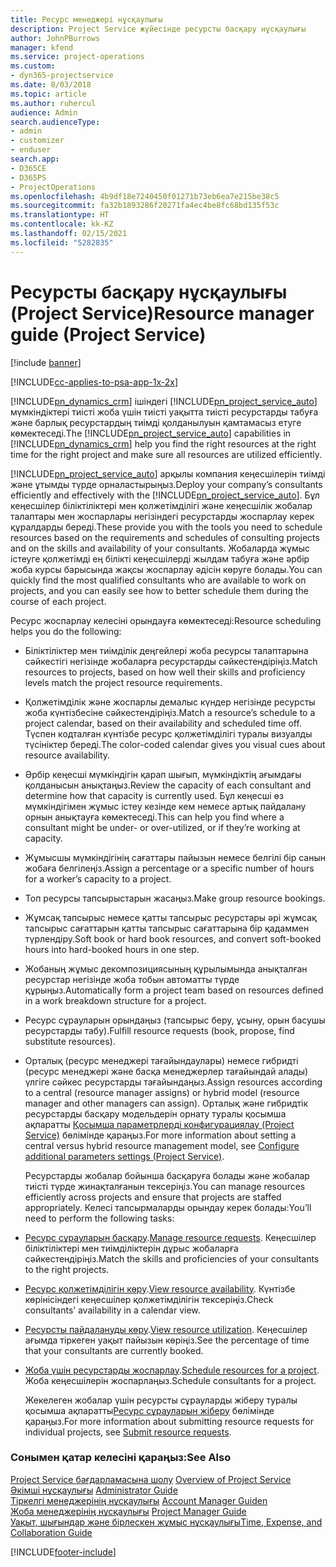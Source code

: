 ```yaml
---
title: Ресурс менеджері нұсқаулығы
description: Project Service жүйесінде ресурсты басқару нұсқаулығы
author: JohnPBurrows
manager: kfend
ms.service: project-operations
ms.custom:
- dyn365-projectservice
ms.date: 8/03/2018
ms.topic: article
ms.author: ruhercul
audience: Admin
search.audienceType:
- admin
- customizer
- enduser
search.app:
- D365CE
- D365PS
- ProjectOperations
ms.openlocfilehash: 4b9df18e7240450f01271b73eb6ea7e215be38c5
ms.sourcegitcommit: fa32b1893286f20271fa4ec4be8fc68bd135f53c
ms.translationtype: HT
ms.contentlocale: kk-KZ
ms.lasthandoff: 02/15/2021
ms.locfileid: "5282835"
---
```

# <a name="resource-manager-guide-project-service"></a><span data-ttu-id="7ee5d-103">Ресурсты басқару нұсқаулығы (Project Service)</span><span class="sxs-lookup"><span data-stu-id="7ee5d-103">Resource manager guide (Project Service)</span></span>

[!include [banner](../includes/psa-now-project-operations.md)]

[!INCLUDE[cc-applies-to-psa-app-1x-2x](../includes/cc-applies-to-psa-app-1x-2x.md)]

<span data-ttu-id="7ee5d-104">[!INCLUDE[pn_dynamics_crm](../includes/pn-dynamics-crm.md)] ішіндегі [!INCLUDE[pn_project_service_auto](../includes/pn-project-service-auto.md)] мүмкіндіктері тиісті жоба үшін тиісті уақытта тиісті ресурстарды табуға және барлық ресурстардың тиімді қолданылуын қамтамасыз етуге көмектеседі.</span><span class="sxs-lookup"><span data-stu-id="7ee5d-104">The [!INCLUDE[pn_project_service_auto](../includes/pn-project-service-auto.md)] capabilities in [!INCLUDE[pn_dynamics_crm](../includes/pn-dynamics-crm.md)] help you find the right resources at the right time for the right project and make sure all resources are utilized efficiently.</span></span>  
  
 <span data-ttu-id="7ee5d-105">[!INCLUDE[pn_project_service_auto](../includes/pn-project-service-auto.md)] арқылы компания кеңесшілерін тиімді және ұтымды түрде орналастырыңыз.</span><span class="sxs-lookup"><span data-stu-id="7ee5d-105">Deploy your company’s consultants efficiently and effectively with the [!INCLUDE[pn_project_service_auto](../includes/pn-project-service-auto.md)].</span></span> <span data-ttu-id="7ee5d-106">Бұл кеңесшілер біліктіліктері мен қолжетімділігі және кеңесшілік жобалар талаптары мен жоспарлары негізіндегі ресурстарды жоспарлау керек құралдарды береді.</span><span class="sxs-lookup"><span data-stu-id="7ee5d-106">These provide you with the tools you need to schedule resources based on the requirements and schedules of consulting projects and on the skills and availability of your consultants.</span></span> <span data-ttu-id="7ee5d-107">Жобаларда жұмыс істеуге қолжетімді ең білікті кеңесшілерді жылдам табуға және әрбір жоба курсы барысында жақсы жоспарлау әдісін көруге болады.</span><span class="sxs-lookup"><span data-stu-id="7ee5d-107">You can quickly find the most qualified consultants who are available to work on projects, and you can easily see how to better schedule them during the course of each project.</span></span>  
  
 <span data-ttu-id="7ee5d-108">Ресурс жоспарлау келесіні орындауға көмектеседі:</span><span class="sxs-lookup"><span data-stu-id="7ee5d-108">Resource scheduling helps you do the following:</span></span>  
  
- <span data-ttu-id="7ee5d-109">Біліктіліктер мен тиімділік деңгейлері жоба ресурсы талаптарына сәйкестігі негізінде жобаларға ресурстарды сәйкестендіріңіз.</span><span class="sxs-lookup"><span data-stu-id="7ee5d-109">Match resources to projects, based on how well their skills and proficiency levels match the project resource requirements.</span></span>  
  
- <span data-ttu-id="7ee5d-110">Қолжетімділік және жоспарлы демалыс күндер негізінде ресурсты жоба күнтізбесіне сәйкестендіріңіз.</span><span class="sxs-lookup"><span data-stu-id="7ee5d-110">Match a resource’s schedule to a project calendar, based on their availability and scheduled time off.</span></span> <span data-ttu-id="7ee5d-111">Түспен кодталған күнтізбе ресурс қолжетімділігі туралы визуалды түсініктер береді.</span><span class="sxs-lookup"><span data-stu-id="7ee5d-111">The color-coded calendar gives you visual cues about resource availability.</span></span>  
  
- <span data-ttu-id="7ee5d-112">Әрбір кеңесші мүмкіндігін қарап шығып, мүмкіндіктің ағымдағы қолданысын анықтаңыз.</span><span class="sxs-lookup"><span data-stu-id="7ee5d-112">Review the capacity of each consultant and determine how that capacity is currently used.</span></span> <span data-ttu-id="7ee5d-113">Бұл кеңесші өз мүмкіндігімен жұмыс істеу кезінде кем немесе артық пайдалану орнын анықтауға көмектеседі.</span><span class="sxs-lookup"><span data-stu-id="7ee5d-113">This can help you find where a consultant might be under- or over-utilized, or if they’re working at capacity.</span></span>  
  
- <span data-ttu-id="7ee5d-114">Жұмысшы мүмкіндігінің сағаттары пайызын немесе белгілі бір санын жобаға белгілеңіз.</span><span class="sxs-lookup"><span data-stu-id="7ee5d-114">Assign a percentage or a specific number of hours for a worker’s capacity to a project.</span></span>  
  
- <span data-ttu-id="7ee5d-115">Топ ресурсы тапсырыстарын жасаңыз.</span><span class="sxs-lookup"><span data-stu-id="7ee5d-115">Make group resource bookings.</span></span>  
  
- <span data-ttu-id="7ee5d-116">Жұмсақ тапсырыс немесе қатты тапсырыс ресурстары әрі жұмсақ тапсырыс сағаттарын қатты тапсырыс сағаттарына бір қадаммен түрлендіру.</span><span class="sxs-lookup"><span data-stu-id="7ee5d-116">Soft book or hard book resources, and convert soft-booked hours into hard-booked hours in one step.</span></span>  
  
- <span data-ttu-id="7ee5d-117">Жобаның жұмыс декомпозициясының құрылымында анықталған ресурстар негізінде жоба тобын автоматты түрде құрыңыз.</span><span class="sxs-lookup"><span data-stu-id="7ee5d-117">Automatically form a project team based on resources defined in a work breakdown structure for a project.</span></span>  
  
- <span data-ttu-id="7ee5d-118">Ресурс сұрауларын орындаңыз (тапсырыс беру, ұсыну, орын басушы ресурстарды табу).</span><span class="sxs-lookup"><span data-stu-id="7ee5d-118">Fulfill resource requests (book, propose, find substitute resources).</span></span>  
  
- <span data-ttu-id="7ee5d-119">Орталық (ресурс менеджері тағайындаулары) немесе гибридті (ресурс менеджері және басқа менеджерлер тағайындай алады) үлгіге сәйкес ресурстарды тағайындаңыз.</span><span class="sxs-lookup"><span data-stu-id="7ee5d-119">Assign resources according to a central (resource manager assigns) or hybrid model (resource manager and other managers can assign).</span></span> <span data-ttu-id="7ee5d-120">Орталық және гибридтік ресурстарды басқару модельдерін орнату туралы қосымша ақпаратты [Қосымша параметрлерді конфигурациялау (Project Service)](../psa/configure-additional-parameters-settings.md) бөлімінде қараңыз.</span><span class="sxs-lookup"><span data-stu-id="7ee5d-120">For more information about setting a central versus hybrid resource management model, see [Configure additional parameters settings (Project Service)](../psa/configure-additional-parameters-settings.md).</span></span>  
  
  <span data-ttu-id="7ee5d-121">Ресурстарды жобалар бойынша басқаруға болады және жобалар тиісті түрде жинақталғанын тексеріңіз.</span><span class="sxs-lookup"><span data-stu-id="7ee5d-121">You can manage resources efficiently across projects and ensure that projects are staffed appropriately.</span></span> <span data-ttu-id="7ee5d-122">Келесі тапсырмаларды орындау керек болады:</span><span class="sxs-lookup"><span data-stu-id="7ee5d-122">You’ll need to perform the following tasks:</span></span>  
  
- <span data-ttu-id="7ee5d-123">[Ресурс сұрауларын басқару](../psa/manage-resource-requests.md).</span><span class="sxs-lookup"><span data-stu-id="7ee5d-123">[Manage resource requests](../psa/manage-resource-requests.md).</span></span> <span data-ttu-id="7ee5d-124">Кеңесшілер біліктіліктері мен тиімділіктерін дұрыс жобаларға сәйкестендіріңіз.</span><span class="sxs-lookup"><span data-stu-id="7ee5d-124">Match the skills and proficiencies of your consultants to the right projects.</span></span>  
  
- <span data-ttu-id="7ee5d-125">[Ресурс қолжетімділігін көру](../psa/view-resource-availability.md).</span><span class="sxs-lookup"><span data-stu-id="7ee5d-125">[View resource availability](../psa/view-resource-availability.md).</span></span> <span data-ttu-id="7ee5d-126">Күнтізбе көрінісіндегі кеңесшілер қолжетімділігін тексеріңіз.</span><span class="sxs-lookup"><span data-stu-id="7ee5d-126">Check consultants’ availability in a calendar view.</span></span>  
  
- <span data-ttu-id="7ee5d-127">[Ресурсты пайдалануды көру](../psa/view-resource-utilization.md).</span><span class="sxs-lookup"><span data-stu-id="7ee5d-127">[View resource utilization](../psa/view-resource-utilization.md).</span></span> <span data-ttu-id="7ee5d-128">Кеңесшілер ағымда тіркеген уақыт пайызын көріңіз.</span><span class="sxs-lookup"><span data-stu-id="7ee5d-128">See the percentage of time that your consultants are currently booked.</span></span>  
  
- <span data-ttu-id="7ee5d-129">[Жоба үшін ресурстарды жоспарлау](../psa/schedule-resources-project.md).</span><span class="sxs-lookup"><span data-stu-id="7ee5d-129">[Schedule resources for a project](../psa/schedule-resources-project.md).</span></span> <span data-ttu-id="7ee5d-130">Жоба кеңесшілерін жоспарлаңыз.</span><span class="sxs-lookup"><span data-stu-id="7ee5d-130">Schedule consultants for a project.</span></span>  
  
  <span data-ttu-id="7ee5d-131">Жекелеген жобалар үшін ресурсты сұрауларды жіберу туралы қосымша ақпаратты[Ресурс сұрауларын жіберу](../psa/submit-resource-requests.md) бөлімінде қараңыз.</span><span class="sxs-lookup"><span data-stu-id="7ee5d-131">For more information about submitting resource requests for individual projects, see [Submit resource requests](../psa/submit-resource-requests.md).</span></span>  
  
### <a name="see-also"></a><span data-ttu-id="7ee5d-132">Сонымен қатар келесіні қараңыз:</span><span class="sxs-lookup"><span data-stu-id="7ee5d-132">See Also</span></span>  
 <span data-ttu-id="7ee5d-133">[Project Service бағдарламасына шолу](../psa/overview.md) </span><span class="sxs-lookup"><span data-stu-id="7ee5d-133">[Overview of Project Service](../psa/overview.md) </span></span>  
 <span data-ttu-id="7ee5d-134">[Әкімші нұсқаулығы](../psa/admin-guide.md) </span><span class="sxs-lookup"><span data-stu-id="7ee5d-134">[Administrator Guide](../psa/admin-guide.md) </span></span>  
 <span data-ttu-id="7ee5d-135">[Тіркелгі менеджерінің нұсқаулығы](../psa/account-manager-guide.md) </span><span class="sxs-lookup"><span data-stu-id="7ee5d-135">[Account Manager Guiden](../psa/account-manager-guide.md) </span></span>  
 <span data-ttu-id="7ee5d-136">[Жоба менеджерінің нұсқаулығы](../psa/project-manager-guide.md) </span><span class="sxs-lookup"><span data-stu-id="7ee5d-136">[Project Manager Guide](../psa/project-manager-guide.md) </span></span>  
 [<span data-ttu-id="7ee5d-137">Уақыт, шығындар және бірлескен жұмыс нұсқаулығы</span><span class="sxs-lookup"><span data-stu-id="7ee5d-137">Time, Expense, and Collaboration Guide</span></span>](../psa/time-expense-collaboration-guide.md)


[!INCLUDE[footer-include](../includes/footer-banner.md)]